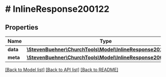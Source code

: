 # # InlineResponse200122

## Properties

Name | Type | Description | Notes
------------ | ------------- | ------------- | -------------
**data** | [**\StevenBuehner\ChurchTools\Model\InlineResponse201Data[]**](InlineResponse201Data.md) |  | [optional]
**meta** | [**\StevenBuehner\ChurchTools\Model\InlineResponse200122Meta**](InlineResponse200122Meta.md) |  | [optional]

[[Back to Model list]](../../README.md#models) [[Back to API list]](../../README.md#endpoints) [[Back to README]](../../README.md)
